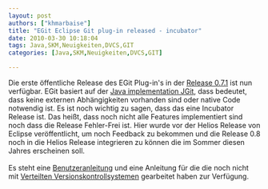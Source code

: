 ```yaml
---
layout: post
authors: ["khmarbaise"]
title: "EGit Eclipse Git plug-in released - incubator"
date: 2010-03-30 10:18:04
tags: Java,SKM,Neuigkeiten,DVCS,GIT
categories: [Java,SKM,Neuigkeiten,DVCS,GIT]

---
```

Die erste öffentliche Release des EGit Plug-in's in der <a href="http://dev.eclipse.org/mhonarc/lists/egit-dev/msg01002.html">Release 0.7.1</a> ist nun verfügbar. EGit basiert auf der <a href="http://www.eclipse.org/jgit/">Java implementation JGit</a>, dass bedeutet, dass keine externen Abhängigkeiten vorhanden sind oder native Code notwendig ist. Es ist noch wichtig zu sagen, dass das eine Incubator Release ist. Das heißt, dass noch nicht alle Features implementiert sind noch dass die Release Fehler-Frei ist. Hier wurde vor der Helios Release von Eclipse veröffentlicht, um noch Feedback zu bekommen und die Release 0.8 noch in die Helios Release integrieren zu können die im Sommer diesen Jahres erscheinen soll.
<br/>
<br/>
Es steht eine <a href="http://wiki.eclipse.org/EGit/User_Guide">Benutzeranleitung</a> und eine Anleitung für die die noch nicht mit <a href="http://wiki.eclipse.org/EGit/Git_For_Eclipse_Users">Verteilten Versionskontrollsystemen</a> gearbeitet haben  zur Verfügung.
